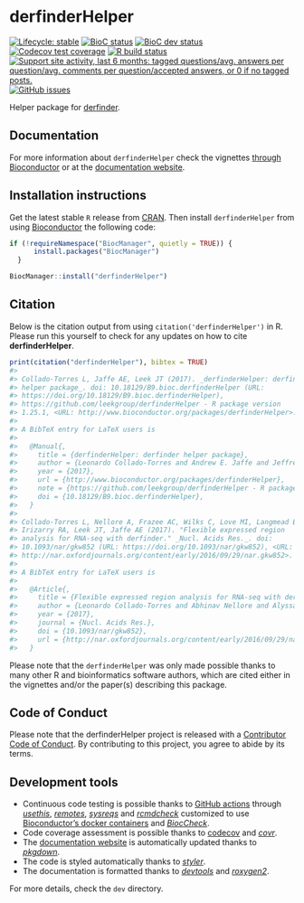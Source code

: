 
<!-- README.md is generated from README.Rmd. Please edit that file -->

# derfinderHelper

<!-- badges: start -->

[![Lifecycle:
stable](https://img.shields.io/badge/lifecycle-stable-brightgreen.svg)](https://www.tidyverse.org/lifecycle/#stable)
[![BioC
status](http://www.bioconductor.org/shields/build/release/bioc/derfinderHelper.svg)](https://bioconductor.org/checkResults/release/bioc-LATEST/derfinderHelper)
[![BioC dev
status](http://www.bioconductor.org/shields/build/devel/bioc/derfinderHelper.svg)](https://bioconductor.org/checkResults/devel/bioc-LATEST/derfinderHelper)
[![Codecov test
coverage](https://codecov.io/gh/leekgroup/derfinderHelper/branch/master/graph/badge.svg)](https://codecov.io/gh/leekgroup/derfinderHelper?branch=master)
[![R build
status](https://github.com/leekgroup/derfinderHelper/workflows/R-CMD-check-bioc/badge.svg)](https://github.com/leekgroup/derfinderHelper/actions)
[![Support site activity, last 6 months: tagged questions/avg. answers
per question/avg. comments per question/accepted answers, or 0 if no
tagged
posts.](http://www.bioconductor.org/shields/posts/derfinderHelper.svg)](https://support.bioconductor.org/t/derfinderHelper/)
[![GitHub
issues](https://img.shields.io/github/issues/leekgroup/derfinderHelper)](https://github.com/leekgroup/derfinderHelper/issues)
<!-- badges: end -->

Helper package for
[derfinder](http://www.bioconductor.org/packages/derfinder).

## Documentation

For more information about `derfinderHelper` check the vignettes
[through Bioconductor](http://bioconductor.org/packages/derfinderHelper)
or at the [documentation
website](http://leekgroup.github.io/derfinderHelper).

## Installation instructions

Get the latest stable `R` release from
[CRAN](http://cran.r-project.org/). Then install `derfinderHelper` from
using [Bioconductor](http://bioconductor.org/) the following code:

``` r
if (!requireNamespace("BiocManager", quietly = TRUE)) {
      install.packages("BiocManager")
  }

BiocManager::install("derfinderHelper")
```

## Citation

Below is the citation output from using `citation('derfinderHelper')` in
R. Please run this yourself to check for any updates on how to cite
**derfinderHelper**.

``` r
print(citation("derfinderHelper"), bibtex = TRUE)
#> 
#> Collado-Torres L, Jaffe AE, Leek JT (2017). _derfinderHelper: derfinder
#> helper package_. doi: 10.18129/B9.bioc.derfinderHelper (URL:
#> https://doi.org/10.18129/B9.bioc.derfinderHelper),
#> https://github.com/leekgroup/derfinderHelper - R package version
#> 1.25.1, <URL: http://www.bioconductor.org/packages/derfinderHelper>.
#> 
#> A BibTeX entry for LaTeX users is
#> 
#>   @Manual{,
#>     title = {derfinderHelper: derfinder helper package},
#>     author = {Leonardo Collado-Torres and Andrew E. Jaffe and Jeffrey T. Leek},
#>     year = {2017},
#>     url = {http://www.bioconductor.org/packages/derfinderHelper},
#>     note = {https://github.com/leekgroup/derfinderHelper - R package version 1.25.1},
#>     doi = {10.18129/B9.bioc.derfinderHelper},
#>   }
#> 
#> Collado-Torres L, Nellore A, Frazee AC, Wilks C, Love MI, Langmead B,
#> Irizarry RA, Leek JT, Jaffe AE (2017). "Flexible expressed region
#> analysis for RNA-seq with derfinder." _Nucl. Acids Res._. doi:
#> 10.1093/nar/gkw852 (URL: https://doi.org/10.1093/nar/gkw852), <URL:
#> http://nar.oxfordjournals.org/content/early/2016/09/29/nar.gkw852>.
#> 
#> A BibTeX entry for LaTeX users is
#> 
#>   @Article{,
#>     title = {Flexible expressed region analysis for RNA-seq with derfinder},
#>     author = {Leonardo Collado-Torres and Abhinav Nellore and Alyssa C. Frazee and Christopher Wilks and Michael I. Love and Ben Langmead and Rafael A. Irizarry and Jeffrey T. Leek and Andrew E. Jaffe},
#>     year = {2017},
#>     journal = {Nucl. Acids Res.},
#>     doi = {10.1093/nar/gkw852},
#>     url = {http://nar.oxfordjournals.org/content/early/2016/09/29/nar.gkw852},
#>   }
```

Please note that the `derfinderHelper` was only made possible thanks to
many other R and bioinformatics software authors, which are cited either
in the vignettes and/or the paper(s) describing this package.

## Code of Conduct

Please note that the derfinderHelper project is released with a
[Contributor Code of
Conduct](https://contributor-covenant.org/version/2/0/CODE_OF_CONDUCT.html).
By contributing to this project, you agree to abide by its terms.

## Development tools

-   Continuous code testing is possible thanks to [GitHub
    actions](https://www.tidyverse.org/blog/2020/04/usethis-1-6-0/)
    through *[usethis](https://CRAN.R-project.org/package=usethis)*,
    *[remotes](https://CRAN.R-project.org/package=remotes)*,
    *[sysreqs](https://github.com/r-hub/sysreqs)* and
    *[rcmdcheck](https://CRAN.R-project.org/package=rcmdcheck)*
    customized to use [Bioconductor’s docker
    containers](https://www.bioconductor.org/help/docker/) and
    *[BiocCheck](https://bioconductor.org/packages/3.12/BiocCheck)*.
-   Code coverage assessment is possible thanks to
    [codecov](https://codecov.io/gh) and
    *[covr](https://CRAN.R-project.org/package=covr)*.
-   The [documentation
    website](http://leekgroup.github.io/derfinderHelper) is
    automatically updated thanks to
    *[pkgdown](https://CRAN.R-project.org/package=pkgdown)*.
-   The code is styled automatically thanks to
    *[styler](https://CRAN.R-project.org/package=styler)*.
-   The documentation is formatted thanks to
    *[devtools](https://CRAN.R-project.org/package=devtools)* and
    *[roxygen2](https://CRAN.R-project.org/package=roxygen2)*.

For more details, check the `dev` directory.
